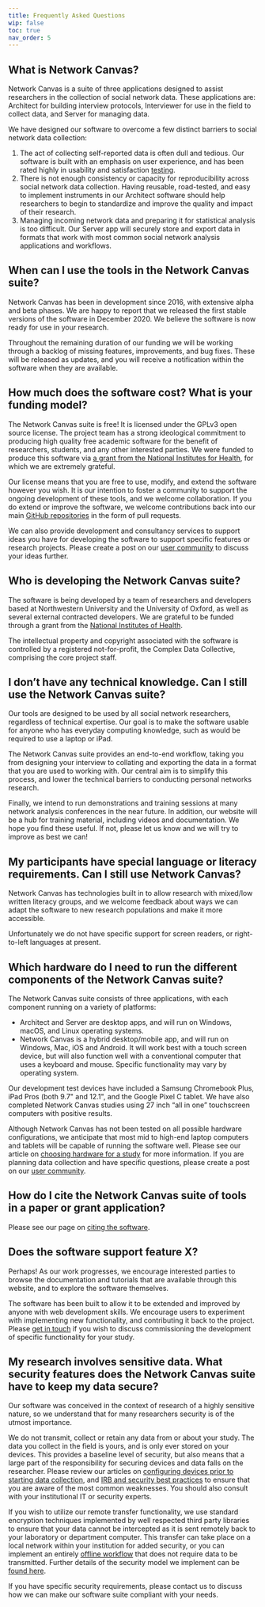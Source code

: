 ```yaml
---
title: Frequently Asked Questions
wip: false
toc: true
nav_order: 5
---
```


## What is Network Canvas?

Network Canvas is a suite of three applications designed to assist researchers in the collection of social network data. These applications are: Architect for building interview protocols, Interviewer for use in the field to collect data, and Server for managing data.

We have designed our software to overcome a few distinct barriers to social network data collection:

1. The act of collecting self-reported data is often dull and tedious. Our software is built with an emphasis on user experience, and has been rated highly in usability and satisfaction [testing](http://dl.acm.org/citation.cfm?id=2858368).
2. There is not enough consistency or capacity for reproducibility across social network data collection. Having reusable, road-tested, and easy to implement instruments in our Architect software should help researchers to begin to standardize and improve the quality and impact of their research.
3. Managing incoming network data and preparing it for statistical analysis is too difficult. Our Server app will securely store and export data in formats that work with most common social network analysis applications and workflows.

## When can I use the tools in the Network Canvas suite?

Network Canvas has been in development since 2016, with extensive alpha and beta phases. We are happy to report that we released the first stable versions of the software in December 2020. We believe the software is now ready for use in your research.

Throughout the remaining duration of our funding we will be working through a backlog of missing features, improvements, and bug fixes. These will be released as updates, and you will receive a notification within the software when they are available.

## How much does the software cost? What is your funding model?

The Network Canvas suite is free! It is licensed under the GPLv3 open source license. The project team has a strong ideological commitment to producing high quality free academic software for the benefit of researchers, students, and any other interested parties. We were funded to produce this software via [a grant from the National Institutes for Health](https://projectreporter.nih.gov/project_info_description.cfm?aid=9306043&icde=35540823&ddparam=&ddvalue=&ddsub=&cr=1&csb=default&cs=ASC&pball=), for which we are extremely grateful.

Our license means that you are free to use, modify, and extend the software however you wish. It is our intention to foster a community to support the ongoing development of these tools, and we welcome collaboration. If you do extend or improve the software, we welcome contributions back into our main [GitHub repositories](https://github.com/complexdatacollective) in the form of pull requests.

We can also provide development and consultancy services to support ideas you have for developing the software to support specific features or research projects. Please create a post on our [user community](https://community.networkcanvas.com) to discuss your ideas further.

## Who is developing the Network Canvas suite?

The software is being developed by a team of researchers and developers based at Northwestern University and the University of Oxford, as well as several external contracted developers. We are grateful to be funded through a grant from the [National Institutes of Health](https://projectreporter.nih.gov/project_info_description.cfm?aid=9306043&icde=35540823&ddparam=&ddvalue=&ddsub=&cr=1&csb=default&cs=ASC&pball=).

The intellectual property and copyright associated with the software is controlled by a registered not-for-profit, the Complex Data Collective, comprising the core project staff.

## I don’t have any technical knowledge. Can I still use the Network Canvas suite?

Our tools are designed to be used by all social network researchers, regardless of technical expertise. Our goal is to make the software usable for anyone who has everyday computing knowledge, such as would be required to use a laptop or iPad.

The Network Canvas suite provides an end-to-end workflow, taking you from designing your interview to collating and exporting the data in a format that you are used to working with. Our central aim is to simplify this process, and lower the technical barriers to conducting personal networks research.

Finally, we intend to run demonstrations and training sessions at many network analysis conferences in the near future. In addition, our website will be a hub for training material, including videos and documentation. We hope you find these useful. If not, please let us know and we will try to improve as best we can!

## My participants have special language or literacy requirements. Can I still use Network Canvas?

Network Canvas has technologies built in to allow research with mixed/low written literacy groups, and we welcome feedback about ways we can adapt the software to new research populations and make it more accessible.

Unfortunately we do not have specific support for screen readers, or right-to-left languages at present.

## Which hardware do I need to run the different components of the Network Canvas suite?

The Network Canvas suite consists of three applications, with each component running on a variety of platforms:

- Architect and Server are desktop apps, and will run on Windows, macOS, and Linux operating systems.
- Network Canvas is a hybrid desktop/mobile app, and will run on Windows, Mac, iOS and Android. It will work best with a touch screen device, but will also function well with a conventional computer that uses a keyboard and mouse. Specific functionality may vary by operating system.

Our development test devices have included a Samsung Chromebook Plus, iPad Pros (both 9.7" and 12.1", and the Google Pixel C tablet. We have also completed Network Canvas studies using 27 inch “all in one” touchscreen computers with positive results.

Although Network Canvas has not been tested on all possible hardware configurations, we anticipate that most mid to high-end laptop computers and tablets will be capable of running the software well. Please see our article on [choosing hardware for a study](./how-to/choosing-hardware) for more information. If you are planning data collection and have specific questions, please create a post on our [user community](https://community.networkcanvas.com).

## How do I cite the Network Canvas suite of tools in a paper or grant application?

Please see our page on [citing the software](./citing-the-software).

## Does the software support feature X?

Perhaps! As our work progresses, we encourage interested parties to browse the documentation and tutorials that are available through this website, and to explore the software themselves.

The software has been built to allow it to be extended and improved by anyone with web development skills. We encourage users to experiment with implementing new functionality, and contributing it back to the project. Please [get in touch](mailto:info@networkcanvas.com) if you wish to discuss commissioning the development of specific functionality for your study.

## My research involves sensitive data. What security features does the Network Canvas suite have to keep my data secure?

Our software was conceived in the context of research of a highly sensitive nature, so we understand that for many researchers security is of the utmost importance.

We do not transmit, collect or retain any data from or about your study. The data you collect in the field is yours, and is only ever stored on your devices. This provides a baseline level of security, but also means that a large part of the responsibility for securing devices and data falls on the researcher. Please review our articles on [configuring devices prior to starting data collection](../getting-started/configuring-devices), and [IRB and security best practices](./irb-best-practices) to ensure that you are aware of the most common weaknesses. You should also consult with your institutional IT or security experts.

If you wish to utilize our remote transfer functionality, we use standard encryption techniques implemented by well respected third party libraries to ensure that your data cannot be intercepted as it is sent remotely back to your laboratory or department computer. This transfer can take place on a local network within your institution for added security, or you can implement an entirely [offline workflow](../tutorials/workflows-without-server#option-2-offline-workflow) that does not require data to be transmitted. Further details of the security model we implement can be [found here](./security-model).

If you have specific security requirements, please contact us to discuss how we can make our software suite compliant with your needs.
